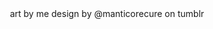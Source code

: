 <div align="center">
   art by me
  design by @manticorecure on tumblr
</div>

<div align="center">
 <img src=" https://ibb.co/Y7VSZqTt " alt="">
</div>
